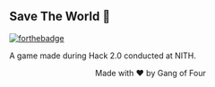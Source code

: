 ## Save The World 🎲

[![forthebadge](http://forthebadge.com/images/badges/made-with-python.svg)](http://forthebadge.com)

A game made during Hack 2.0 conducted at NITH. 



<p align = "center"> Made with ❤ by Gang of Four </p>
